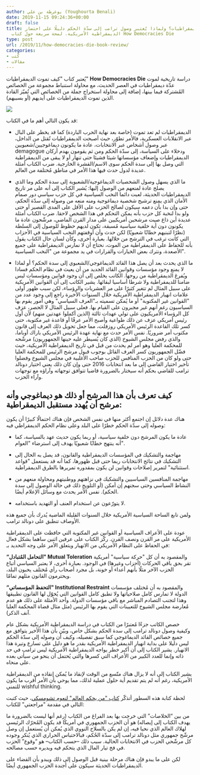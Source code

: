 ```yaml
---
author: يوغرطة بن علي (Youghourta Benali)
date: 2019-11-15 09:24:36+00:00
draft: false
title: كيف تموت الديمقراطيات؟ ولماذا يُعتبر وصول ترامب إلى سدّة الحكم دليلًا على احتضار
  الديمقراطية الأمريكية. لمحة سريعة حول كتاب How Democracies Die
type: post
url: /2019/11/how-democracies-die-book-review/
categories:
- كُتب
- مقالات
---
```


يُعتبر كتاب "كيف تموت الديمقراطيات" **How Democracies Die** دراسة تاريخية لموت عدّة ديمقراطيات في العصر الحديث، مع محاولة استنباط مجموعة من الخصائص المُشتركة فيما بينها، إضافة إلى محاولة استخراج جملة من الخصائص التي تُميّز القادة الذين تموت الديمقراطيات على أيديهم (أو بسببهم).




[![](https://www.it-scoop.com/wp-content/uploads/2019/11/how-democracies-die.jpg)
](https://www.it-scoop.com/2019/11/how-democracies-die-book-review/how-democracies-die/)




قد يكون التالي أهم ما في الكتاب:


- الديمقراطيات لم تعد تموت (خاصة بعد نهاية الحرب الباردة) كما قد يخطر على البال عبر الانقلابات العسكرية، فالأمر تطوّر، حيث أصبحت الديمقراطيات تُقتل من الداخل، عبر وصول أشخاص عبر الانتخابات، عادة ما يكونون ديماغوجيين/شعبويين demagogue ودخلاء على السياسة، إلى سدّة الحكم ومن ثم يقومون بهدم أركان الديمقراطيات وإضعاف مؤسساتها شيئا فشيئا حتى تنهار أو لا يبقى من الديمقراطية التي وصل بها إلى سدة الحكم سوى الاسم/القشرة الخارجية. ضرب الكتاب أمثلة عديدة لدول حدث فيها هذا الأمر في مناطق مُختلفة من العالم.


- ما الذي يسهل وصول الشخصيات الديماغوجية/الشعبوية إلى سدة الحكم وما الذي يصلح عادة لمنعهم من الوصول إليها: يُشير الكتاب إلى أنه على مر تاريخ الديمقراطيات الحديثة، لعبت دائما النخب السياسية في كل حزب سياسي دور صمام الأمان الذي يمنع ترشيح شخصية ديماغوجية ومنه منعه من وصوله إلى سدّة الحكم، حتى وإن بدا بأن دعمه سيكون لصالح الحزب على الأقل على المدى القصير أو حتى ولو بدا لنخبة كل حزب بأنه يمكن التحكم في هذا الشخص لاحقا. ضرب الكتاب أمثلة عديدة أين ذاع صيت مرشحين أمريكيين على مدار القرن الماضي، مرشّحون عادة ما يكونون دون أية خلفية سياسية مُسبقة، تكون لديهم حظوظ للوصول إلى السلطة (نظرًا لتبنيهم خطابًا شعبويًا) لكن حدث وأن أوقفتهم النخب السياسية في الأحزاب التي كانت ترغب في الترشح من خلالها. بعبارة أخرى، وكأن لسان حال الكتاب يقول بأنه للحفاظ على الديمقراطية من الموت، نحتاج أن لا نمارس الديمقراطية على جميع الأصعدة، ونترك بعض الخيارات والقرارات في يد مجموعة من "النخب السياسية".




- ما الذي يحدث بعد أن يصل هذا القائد الديماغوجي/الشعبوي إلى سدة الحكم؟ أو لماذا لا يمنع وجود مؤسسات وقوانين القائد الجديد من أن يعيث في نظام الحكم فسادا ويُفرغ الديمقراطية من روحها. الكاتب يخلص إلى أن وجود قوانين ومؤسسات ليس ضامنا للديمقراطية ولا شرطا أساسيا لبقائها. يشير الكاتب إلى أن القوانين الأمريكية على سبيل المثال لم تتغير كثيرًا على مر العشريات والرؤساء، لكن سبب ظهور أولى علامات انهيار الديمقراطية الأمريكية خلال السنوات الأخيرة راجع إلى وجود عدد من "القوانين غير المكتوبة" أو ما يُمكن تسميته بـ"العرف السياسي" وهي أمور يقوم بها السياسيون رغم أنهم غير مجبرون على القيام بها. فعلى سبيل المثال لا الحصر، عزف كل الرؤساء الأمريكيون على تولي عهدات ثالثة (الذين أكملوا عهدتين منهم) لأن أول رئيس أمريكي عزف عن ذلك طواعية وأصبح الأمر عرفًا أو قاعدة غير مكتوبة، حتى كسر تلك القاعدة الرئيس الأمريكي روزفلت، مما جعل تحويل ذلك العرف إلى قانون مكتوب أمر ضروريًا. نفس الأمر حدث مع نهاية عهدة الرئيس الأمريكي باراك أوباما، والذي رفض مجلس الشيوخ (الذي كان يُسيطر عليه حينها الجمهوريون) مرشّحه للمحكمة العليا وهو أمر لم يحدث من قبل في تاريخ الديمقراطية الأمريكية، حيث فضّل الجمهوريون كسر العرف القائل بوجوب قبول مرشح الرئيس للمحكمة العليا حتى ولو كان من الحزب المنافس للحزب صاحب الأغلبية في مجلس الشيوخ وفضلوا تأخير اختيار القاضي إلى ما بعد انتخابات 2016 حتى وإن كان ذلك يعني اختيار دونالد ترامب للقاضي بحكم أنه سيختار بالضرورة قاضيا تتوافق توجهاته وآراؤه مع توجهات وآراء الحزب.








## كيف تعرف بأن هذا المرشح أو ذلك هو ديماغوجي وأنه مرشح أن يُهدد مستقبل الديمقراطية:




هناك عدة دلائل إن اجتمع أكثر منها في نفس الشخص فإن هناك احتمالًا كبيرًا أن يكون وصوله إلى سدّة الحكم خطرًا على البلد وعلى نظام الحكم الديمقراطي فيه:




- عادة ما يكون المرشح دون خلفية سياسية، أو ربما يكون حديث عهد بالسياسة، كما أنه ينتهج خطابًا شعبويًا يهدف إلى استرضاء "العوام".




- مهاجمة والتشكيك في المؤسسات الديمقراطية والقانون، قد يصل به الحال إلى التشكيك في نتائج الانتخابات ربما حتى قبل ظهورها، كما أنه قد يستعمل "قواعد استثنائية" لتمرير إصلاحات وقوانين لن يكون بمقدوره تمريرها بالطرق الديمقراطية.




- مهاجمة المنافسين السياسيين والتشكيك في نزاهتهم ووطنيتهم ومحاولة منعهم من النشاط السياسي وحتى سجنهم إن أمكن (أو التلويح ذلك في حالة الوصول إلى سدة الحكم). نفس الأمر يحدث مع وسائل الإعلام أيضًا.




- لا يتورّعون عن استخدام العنف أو التهديد باستخدامه.




ولمن تابع الساحة السياسية الأمريكية خلال السنوات القليلة الماضية يُدرك بأن جميع هذه الأوصاف تنطبق على دونالد ترامب.




عودة على الأعراف السياسية أو القوانين غير المكتوبة التي حافظت على الديمقراطية الأمريكية على مر القرن ونصف القرن. ركّز الكتاب على عرفين اثنين ساهما بشكل فعال في الحفاظ على النظام الأمريكي من الانهيار ويتعلق الأمر على وجه التحديد بـ:




**“التحامل المُتبادل" Mutual Toleration** والمقصود به أن كل "حركة سياسية" أمريكية تقر بحق باقي الحركات (أحزاب وغيرها) في الوجود. بعبارة أخرى، لا يعتبر السياسي أتباع الحزب الآخر مثلًا بأنهم أعداء أو خونة، بل مجرد أصحاب رأي مُختلف يحبون البلد، ويحترمون القانون مثلهم تمامًا.




**“التحفظ المؤسساتي" Institutional Restraint** والمقصود به أن مُختلف مؤسسات الدولة لا تمارس كامل صلاحياتها ولا تطبق كامل القوانين التي يُخوّل لها القانون تطبيقها وهذا لتجنب التصادم المباشر مع باقي مؤسسات الدولة. وأحد الأمثلة على ذلك هو عدم مُعارضة مجلس الشيوخ للتعيينات التي يقوم بها الرئيس (مثل مثال قضاة المحكمة العليا آنف الذكر).




خصص الكاتب جزءًا مُعتبرًا من الكتاب في دراسة الديمقراطية الأمريكية بشكل عام وكيفية وصول دونالد ترامب إلى سدة الحكم بشكل خاص، وبيّن بأن هذا الأخير يتوافق مع جميع خصائص القائد الديماغوجي كما سبق تفصيله، وكيف أن وصوله إلى سدّة الحكم ليس دليلا على بداية انهيار الديمقراطية الأمريكية بقدر ما هو دليل على تسارع وتيرة هذا الانهيار. يشير الكتاب إلى أن أكبر خطر يواجه الديمقراطية الأمريكية ليس ترامب في حد ذاته وإنما للعدد الكبير من الأعراف التي كسرها والتي يُحتمل أن ينحو من سيأتي بعده على منحاه.




يشير الكتاب إلى أنه لا يزال هناك متّسع من الوقت لإنقاذ ما يُمكن إنقاذه من الديمقراطية الأمريكية، رغم أنه لم يتم تقديم أية حلول عملية لذلك، مما يوحي بأن الأمر أقرب ما يكون للتمني wishful thinking.




لحظة كتابة هذه السطور أتذكّر [كتاب ](https://www.it-scoop.com/2016/08/who-rules-the-world-noam-chomsky/)["من يحكم العالم" لنعوم تشومسكي](https://www.it-scoop.com/2016/08/who-rules-the-world-noam-chomsky/)، حيث كتبت التالي في مقدمة "مراجعتي" للكتاب:




من بين “الخلاصات” التي خرجت بها بعد الفراغ من الكتاب (رغم أنها ليست بالضرورة ما يهدف الكتاب إلى إيصاله) هو أن الحزب الجمهوري في أمريكًا قد يكون المُحرّك الرئيسي لهلاك العالم الذي نحيا فيه، إن لم يكن بالسلاح النووي الذي يُمكن أن يُستعمل إن وصل مرشّح جمهوري مثل دونالد ترامب إلى سدّة الحُكم، فبالاحتباس الحراري الذي يُنكر وجوده كل مرشّحي الحزب في الانتخابات الحالية. سبب ذلك –حسب الكتاب– هو “وقوع” الحزب في فخ تيار المال الذي يتحكم فيه ويديره حسب مصالحه.




لكن على ما يبدو فإن هناك مرحلة بينية قبل الوصول إلى ذلك ويبدو بأن القضاء على الديمقراطيات الحديثة سيكون على أجندة الحزب الجمهوري أيضًا.

